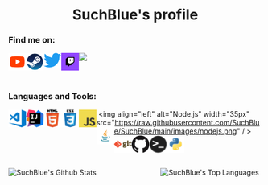 <p>
  <h1 align="center"><b>SuchBlue's profile</b></h1>
</p>

### Find me on: 

![](https://dcbadge.vercel.app/api/shield/484635967693520898?theme=default-inverted)
<a href="https://www.youtube.com/channel/UCJUVxZSs-ZCjhYBrTQ9shFQ"><img align="left" alt="YouTube" width="35px" src="https://raw.githubusercontent.com/SuchBlue/SuchBlue/main/images/youtube.png" /></a>
<a href="https://steamcommunity.com/id/suchblue/"><img align="left" alt="Steam" width="35px" src="https://raw.githubusercontent.com/SuchBlue/SuchBlue/main/images/steam.png" /></a>
<a href="https://twitter.com/SuchBlue_"><img align="left" alt="Twitter" width="35px" src="https://raw.githubusercontent.com/SuchBlue/SuchBlue/main/images/twitter.png" /></a>
<a href="https://twitch.tv/SuchBlue_"><img align="left" alt="Twitch" width="35px" src="https://raw.githubusercontent.com/SuchBlue/SuchBlue/main/images/twitch.png" /></a>
<br>
<br>
<br>

### Languages and Tools: 

![]()<img align="left" alt="Visual Studio Code" width="35px" src="https://raw.githubusercontent.com/SuchBlue/SuchBlue/main/images/visual-studio-code.png" />
<img align="left" alt="IntelliJ IDEA" width="35px" src="https://raw.githubusercontent.com/SuchBlue/SuchBlue/main/images/intellij-idea.png" />
<img align="left" alt="HTML5" width="35px" src="https://raw.githubusercontent.com/SuchBlue/SuchBlue/main/images/html.png" />
<img align="left" alt="CSS3" width="35px" src="https://raw.githubusercontent.com/SuchBlue/SuchBlue/main/images/css.png" />
<img align="left" alt="JavaScript" width="35px" src="https://raw.githubusercontent.com/SuchBlue/SuchBlue/main/images/javascript.png" />
<img align="left" alt="Node.js" width="35px" src="https://raw.githubusercontent.com/SuchBlue/SuchBlue/main/images/nodejs.png" /
<img align="left" alt="Java" width="35px" src="https://raw.githubusercontent.com/SuchBlue/SuchBlue/main/images/java.png" />>
<img align="left" alt="Git" width="35px" src="https://raw.githubusercontent.com/SuchBlue/SuchBlue/main/images/git.png" />
<img align="left" alt="GitHub" width="35px" src="https://raw.githubusercontent.com/SuchBlue/SuchBlue/main/images/github.png" />
<img align="left" alt="Shell" width="35px" src="https://raw.githubusercontent.com/SuchBlue/SuchBlue/main/images/terminal.png" />
<img align="left" alt="Python" width="35px" src="https://raw.githubusercontent.com/SuchBlue/SuchBlue/main/images/python.png" />
<br>
<br>
<br>
<br>


  <img align="left" src="https://github-readme-stats.sumanth-talluri.vercel.app/api?username=SuchBlue&show_icons=true&title_color=fff&icon_color=79ff97&text_color=efefef&bg_color=24292e" alt="SuchBlue's Github Stats" width="60%">
  
<img src="https://github-readme-stats.vercel.app/api/top-langs/?username=SuchBlue&theme=tokyonight" width="37%" alt="SuchBlue's Top Languages">


<br>

<br>
